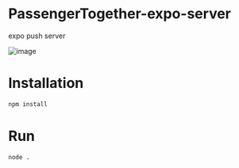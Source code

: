 # PassengerTogether-expo-server
expo push server

![image](https://github.com/user-attachments/assets/e0f73b63-620d-4459-ab11-b2079aaea732)

# Installation
```bash
npm install
```

# Run
```bash
node .
```